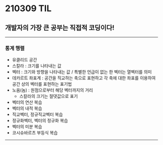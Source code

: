 # 210309 TIL
## 개발자의 가장 큰 공부는 직접적 코딩이다!
---------------------------------
### 통계 행렬
  * 유클리드 공간
  * 스칼라 : 크기를 나타내는 값
  * 벡터 : 크기와 방향을 나타내는 값 / 특별한 언급이 없는 한 벡터는 열벡터를 의미
  * 데카르트 좌표계 : 공간을 직교하는 축으로 표현하고 각 축에 대한 좌표를 이용하여 공간 상의 벡터를 표현하는 표기법
  * 노옴(놈) : 원점으로부터 해당 벡터까지의 거리
       * 스칼라의 크기는 절댓값으로 표기
  * 벡터의 연산 복습
  * 벡터의 내적 복습
  * 직교벡터, 정규직교벡터 복습
  * 정규화벡터, 벡터의 정규화 복습
  * 벡터의 미분 복습
  * 코시슈바르츠 부등식 복습
--------------------------------
